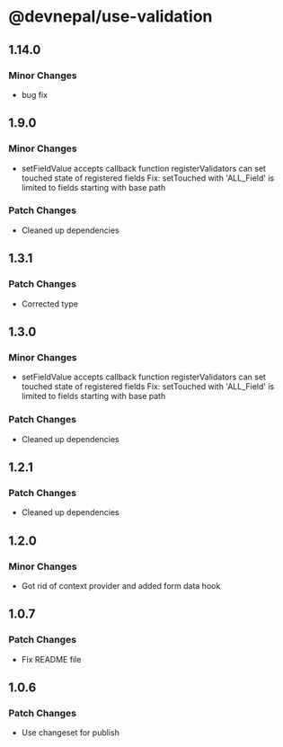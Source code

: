 # @devnepal/use-validation

## 1.14.0

### Minor Changes

- bug fix

## 1.9.0

### Minor Changes

- setFieldValue accepts callback function
  registerValidators can set touched state of registered fields
  Fix: setTouched with 'ALL_Field' is limited to fields starting with base path

### Patch Changes

- Cleaned up dependencies

## 1.3.1

### Patch Changes

- Corrected type

## 1.3.0

### Minor Changes

- setFieldValue accepts callback function
  registerValidators can set touched state of registered fields
  Fix: setTouched with 'ALL_Field' is limited to fields starting with base path

### Patch Changes

- Cleaned up dependencies

## 1.2.1

### Patch Changes

- Cleaned up dependencies

## 1.2.0

### Minor Changes

- Got rid of context provider and added form data hook

## 1.0.7

### Patch Changes

- Fix README file

## 1.0.6

### Patch Changes

- Use changeset for publish
